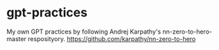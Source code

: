 # gpt-practices
My own GPT practices by following Andrej Karpathy's nn-zero-to-hero-master resposityory. https://github.com/karpathy/nn-zero-to-hero
